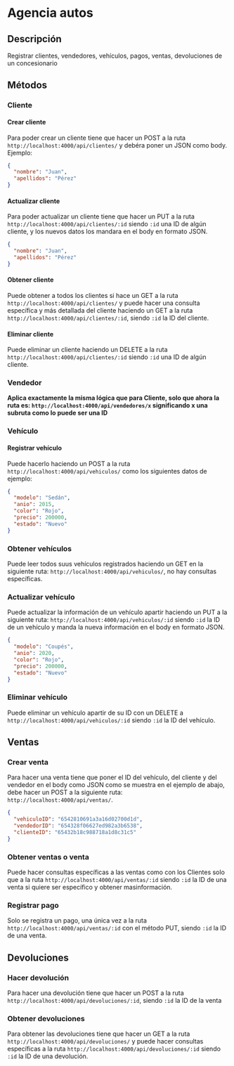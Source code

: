 # Agencia autos

## Descripción
Registrar clientes, vendedores, vehículos, pagos, ventas, devoluciones de un concesionario

## Métodos

### Cliente

#### Crear cliente
Para poder crear un cliente tiene que hacer un POST a la ruta `http://localhost:4000/api/clientes/` y debéra poner un JSON como body.
Ejemplo:
```json
{
  "nombre": "Juan",
  "apellidos": "Pérez"
}
```

#### Actualizar cliente
Para poder actualizar un cliente tiene que hacer un PUT a la ruta `http://localhost:4000/api/clientes/:id` siendo `:id` una ID de algún cliente, y los nuevos datos los mandara en el body en formato JSON.
```json
{
  "nombre": "Juan",
  "apellidos": "Pérez"
}
```

#### Obtener cliente
Puede obtener a todos los clientes si hace un GET a la ruta `http://localhost:4000/api/clientes/` y puede hacer una consulta específica y más detallada del cliente haciendo un GET a la ruta `http://localhost:4000/api/clientes/:id`, siendo `:id` la ID del cliente.

#### Eliminar cliente
Puede eliminar un cliente haciendo un DELETE a la ruta `http://localhost:4000/api/clientes/:id` siendo `:id` una ID de algún cliente.

### Vendedor

**Aplica exactamente la misma lógica que para Cliente, solo que ahora la ruta es: `http://localhost:4000/api/vendedores/x` significando x una subruta como lo puede ser una ID**

### Vehículo

#### Registrar vehículo
Puede hacerlo haciendo un POST a la ruta `http://localhost:4000/api/vehiculos/` como los siguientes datos de ejemplo:
```json
{
  "modelo": "Sedán",
  "anio": 2015,
  "color": "Rojo",
  "precio": 200000,
  "estado": "Nuevo"
}
```

### Obtener vehículos
Puede leer todos suus vehículos registrados haciendo un GET en la siguiente ruta: `http://localhost:4000/api/vehiculos/`, no hay consultas específicas.

### Actualizar vehículo
Puede actualizar la información de un vehículo apartir haciendo un PUT a la siguiente ruta: `http://localhost:4000/api/vehiculos/:id` siendo `:id` la ID de un vehículo y manda la nueva información en el body en formato JSON.
```json
{
  "modelo": "Coupés",
  "anio": 2020,
  "color": "Rojo",
  "precio": 200000,
  "estado": "Nuevo"
}
```

### Eliminar vehículo
Puede eliminar un vehículo apartir de su ID con un DELETE a `http://localhost:4000/api/vehiculos/:id` siendo `:id` la ID del vehículo.

## Ventas

### Crear venta
Para hacer una venta tiene que poner el ID del vehículo, del cliente y del vendedor en el body como JSON como se muestra en el ejemplo de abajo, debe hacer un POST a la siguiente ruta: `http://localhost:4000/api/ventas/`.
```json
{
  "vehiculoID": "6542810691a3a16d02700d1d",
  "vendedorID": "654328f06627ed982a3b6538",
  "clienteID": "65432b18c988718a1d8c31c5"
}
```

### Obtener ventas o venta
Puede hacer consultas específicas a las ventas como con los Clientes solo que a la ruta `http://localhost:4000/api/ventas/:id` siendo `:id` la ID de una venta si quiere ser específico y obtener masinformación.

### Registrar pago
Solo se registra un pago, una única vez a la ruta `http://localhost:4000/api/ventas/:id` con el método PUT, siendo `:id` la ID de una venta.

## Devoluciones

### Hacer devolución
Para hacer una devolución tiene que hacer un POST a la ruta `http://localhost:4000/api/devoluciones/:id`, siendo `:id` la ID de la venta 

### Obtener devoluciones
Para obtener las devoluciones tiene que hacer un GET a la ruta `http://localhost:4000/api/devoluciones/` y puede hacer consultas específicas a la ruta `http://localhost:4000/api/devoluciones/:id` siendo `:id` la ID de una devolución.